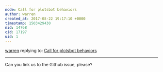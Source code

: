 ```yaml
---
node: Call for plotsbot behaviors
author: warren
created_at: 2017-08-22 19:17:10 +0000
timestamp: 1503429430
nid: 14768
cid: 17197
uid: 1
---
```




[warren](../profile/warren) replying to: [Call for plotsbot behaviors](../notes/ryzokuken/08-18-2017/call-for-plotsbot-behaviors)

----
Can you link us to the Github issue, please? 